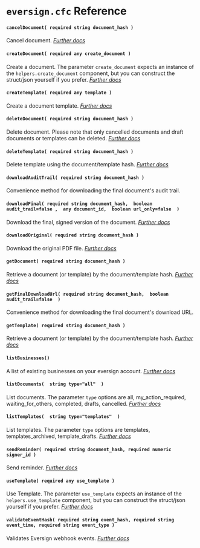 
# `eversign.cfc` Reference

#### `cancelDocument( required string document_hash )`

Cancel document. *[Further docs](https://eversign.com/api/documentation/methods#cancel-document)*

#### `createDocument( required any create_document )`

Create a document. The parameter `create_document` expects an instance of the `helpers.create_document` component, but you can construct the struct/json yourself if you prefer. *[Further docs](https://eversign.com/api/documentation/methods#create-document)*

#### `createTemplate( required any template )`

Create a document template. *[Further docs](https://eversign.com/api/documentation/methods#create-template)*

#### `deleteDocument( required string document_hash )`

Delete document. Please note that only cancelled documents and draft documents or templates can be deleted. *[Further docs](https://eversign.com/api/documentation/methods#delete-document)*

#### `deleteTemplate( required string document_hash )`

Delete template using the document/template hash. *[Further docs](https://eversign.com/api/documentation/methods#delete-document)*

#### `downloadAuditTrail( required string document_hash )`

Convenience method for downloading the final document's audit trail.

#### `downloadFinal( required string document_hash,  boolean audit_trail=false ,  any document_id,  boolean url_only=false  )`

Download the final, signed version of the document. *[Further docs](https://eversign.com/api/documentation/methods#download-final-pdf)*

#### `downloadOriginal( required string document_hash )`

Download the original PDF file. *[Further docs](https://eversign.com/api/documentation/methods#download-original-pdf)*

#### `getDocument( required string document_hash )`

Retrieve a document (or template) by the document/template hash. *[Further docs](https://eversign.com/api/documentation/methods#get-document-template)*

#### `getFinalDownloadUrl( required string document_hash,  boolean audit_trail=false  )`

Convenience method for downloading the final document's download URL.

#### `getTemplate( required string document_hash )`

Retrieve a document (or template) by the document/template hash. *[Further docs](https://eversign.com/api/documentation/methods#get-document-template)*

#### `listBusinesses()`

A list of existing businesses on your eversign account. *[Further docs](https://eversign.com/api/documentation/methods#list-businesses)*

#### `listDocuments(  string type="all"  )`

List documents. The parameter `type` options are all, my_action_required, waiting_for_others, completed, drafts, cancelled. *[Further docs](https://eversign.com/api/documentation/methods#list-documents)*

#### `listTemplates(  string type="templates"  )`

List templates. The parameter `type` options are templates, templates_archived, template_drafts. *[Further docs](https://eversign.com/api/documentation/methods#list-templates)*

#### `sendReminder( required string document_hash, required numeric signer_id )`

Send reminder. *[Further docs](https://eversign.com/api/documentation/methods#send-reminder)*

#### `useTemplate( required any use_template )`

Use Template. The parameter `use_template` expects an instance of the `helpers.use_template` component, but you can construct the struct/json yourself if you prefer. *[Further docs](https://eversign.com/api/documentation/methods#use-template)*

#### `validateEventHash( required string event_hash, required string event_time, required string event_type )`

Validates Eversign webhook events. *[Further docs](https://eversign.com/api/documentation/webhooks#event-hashes)*


